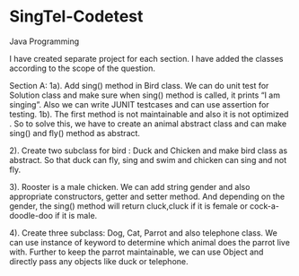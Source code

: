 # SingTel-Codetest
Java Programming 

I have created separate project for each section.
I have added the classes according to the scope of the question.

Section A:
1a). Add sing() method in Bird class. We can do unit test for Solution class and make sure when sing() method is called, it prints “I am singing”. Also we can write JUNIT testcases and can use assertion for testing.
1b). The first method is not maintainable and also it is not optimized . So to solve this, we have to create an animal abstract class and can make sing() and fly() method as abstract. 

2). Create two subclass for bird : Duck and Chicken and make bird class as abstract. So that duck can fly, sing and swim and chicken can sing and not fly.

3). Rooster is a male chicken. We can add string gender and also appropriate constructors, getter and setter method. And depending on the gender, the sing() method will return cluck,cluck if it is female or cock-a-doodle-doo if it is male.

4). Create three subclass: Dog, Cat, Parrot and also telephone class. We can use instance of keyword to determine which animal does the parrot live with. Further to keep the parrot maintainable, we can use Object and directly pass any objects like duck or telephone.
